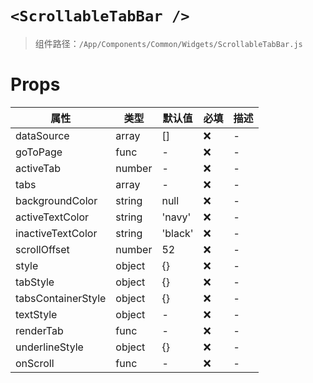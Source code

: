 # `<ScrollableTabBar />`

> 组件路径：`/App/Components/Common/Widgets/ScrollableTabBar.js`

# Props

| 属性               | 类型   | 默认值  | 必填 | 描述 |
| ------------------ | ------ | ------- | ---- | ---- |
| dataSource         | array  | []      | ❌   | -    |
| goToPage           | func   | -       | ❌   | -    |
| activeTab          | number | -       | ❌   | -    |
| tabs               | array  | -       | ❌   | -    |
| backgroundColor    | string | null    | ❌   | -    |
| activeTextColor    | string | 'navy'  | ❌   | -    |
| inactiveTextColor  | string | 'black' | ❌   | -    |
| scrollOffset       | number | 52      | ❌   | -    |
| style              | object | {}      | ❌   | -    |
| tabStyle           | object | {}      | ❌   | -    |
| tabsContainerStyle | object | {}      | ❌   | -    |
| textStyle          | object | -       | ❌   | -    |
| renderTab          | func   | -       | ❌   | -    |
| underlineStyle     | object | {}      | ❌   | -    |
| onScroll           | func   | -       | ❌   | -    |
